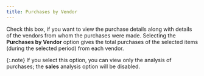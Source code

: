 ```yaml
---
title: Purchases by Vendor
---
```



Check this box, if you want to view the purchase details along with  details of the vendors from whom the purchases were made. Selecting the  **Purchases by Vendor** option gives  the total purchases of the selected items (during the selected period)  from each vendor.


{:.note}
If you select this option, you can view only  the analysis of purchases; the **sales** analysis option will be disabled.
